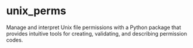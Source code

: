 # unix_perms
Manage and interpret Unix file permissions with a Python package that provides intuitive tools for creating, validating, and describing permission codes.
